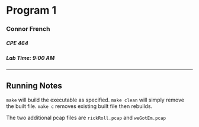 # Program 1
### Connor French
##### CPE 464
##### Lab Time: 9:00 AM
___
## Running Notes
`make` will build the executable as specified. `make clean` will simply remove the built file. `make c` removes existing built file then rebuilds.

The two additional pcap files are `rickRoll.pcap` and `weGotEm.pcap`

